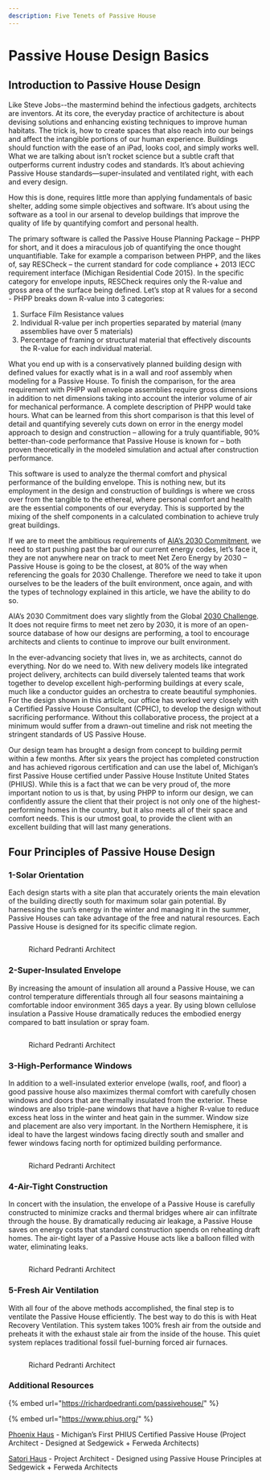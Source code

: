 ```yaml
---
description: Five Tenets of Passive House
---
```


# Passive House Design Basics

## Introduction to Passive House Design

Like Steve Jobs--the mastermind behind the infectious gadgets, architects are inventors. At its core, the everyday practice of architecture is about devising solutions and enhancing existing techniques to improve human habitats. The trick is, how to create spaces that also reach into our beings and affect the intangible portions of our human experience. Buildings should function with the ease of an iPad, looks cool, and simply works well. What we are talking about isn’t rocket science but a subtle craft that outperforms current industry codes and standards. It’s about achieving Passive House standards—super-insulated and ventilated right, with each and every design.

How this is done, requires little more than applying fundamentals of basic shelter, adding some simple objectives and software. It’s about using the software as a tool in our arsenal to develop buildings that improve the quality of life by quantifying comfort and personal health.

The primary software is called the Passive House Planning Package – PHPP for short, and it does a miraculous job of quantifying the once thought unquantifiable. Take for example a comparison between PHPP, and the likes of, say RESCheck – the current standard for code compliance + 2013 IECC requirement interface (Michigan Residential Code 2015). In the specific category for envelope inputs, RESCheck requires only the R-value and gross area of the surface being defined. Let’s stop at R values for a second - PHPP breaks down R-value into 3 categories:

1. Surface Film Resistance values
2. Individual R-value per inch properties separated by material (many assemblies have over 5 materials)
3. Percentage of framing or structural material that effectively discounts the R-value for each individual material.

What you end up with is a conservatively planned building design with defined values for exactly what is in a wall and roof assembly when modeling for a Passive House. To finish the comparison, for the area requirement with PHPP wall envelope assemblies require gross dimensions in addition to net dimensions taking into account the interior volume of air for mechanical performance. A complete description of PHPP would take hours. What can be learned from this short comparison is that this level of detail and quantifying severely cuts down on error in the energy model approach to design and construction – allowing for a truly quantifiable, 90% better-than-code performance that Passive House is known for – both proven theoretically in the modeled simulation and actual after construction performance.

This software is used to analyze the thermal comfort and physical performance of the building envelope. This is nothing new, but its employment in the design and construction of buildings is where we cross over from the tangible to the ethereal, where personal comfort and health are the essential components of our everyday. This is supported by the mixing of the shelf components in a calculated combination to achieve truly great buildings.

If we are to meet the ambitious requirements of [AIA’s 2030 Commitment](https://www.aia.org/resources/202041-the-2030-commitment), we need to start pushing past the bar of our current energy codes, let’s face it, they are not anywhere near on track to meet Net Zero Energy by 2030 – Passive House is going to be the closest, at 80% of the way when referencing the goals for 2030 Challenge. Therefore we need to take it upon ourselves to be the leaders of the built environment, once again, and with the types of technology explained in this article, we have the ability to do so.

AIA’s 2030 Commitment does vary slightly from the Global [2030 Challenge](https://architecture2030.org/2030\_challenges/2030-challenge/). It does not require firms to meet net zero by 2030, it is more of an open-source database of how our designs are performing, a tool to encourage architects and clients to continue to improve our built environment.

In the ever-advancing society that lives in, we as architects, cannot do everything. Nor do we need to. With new delivery models like integrated project delivery, architects can build diversely talented teams that work together to develop excellent high-performing buildings at every scale, much like a conductor guides an orchestra to create beautiful symphonies. For the design shown in this article, our office has worked very closely with a Certified Passive House Consultant (CPHC), to develop the design without sacrificing performance. Without this collaborative process, the project at a minimum would suffer from a drawn-out timeline and risk not meeting the stringent standards of US Passive House.

Our design team has brought a design from concept to building permit within a few months. After six years the project has completed construction and has achieved rigorous certification and can use the label of, Michigan’s first Passive House certified under Passive House Institute United States (PHIUS). While this is a fact that we can be very proud of, the more important notion to us is that, by using PHPP to inform our design, we can confidently assure the client that their project is not only one of the highest-performing homes in the country, but it also meets all of their space and comfort needs. This is our utmost goal, to provide the client with an excellent building that will last many generations.

## Four Principles of Passive House Design

### 1-Solar Orientation

Each design starts with a site plan that accurately orients the main elevation of the building directly south for maximum solar gain potential. By harnessing the sun’s energy in the winter and managing it in the summer, Passive Houses can take advantage of the free and natural resources. Each Passive House is designed for its specific climate region.

<figure><img src="https://lh5.googleusercontent.com/O0FIGKdOqt1m34i9c6i7MspASO0bQNwgoWtY_6Arlx2V-H1lSXmxH7LaTDgGLjkoZuea_SeT08m6h7tMhXU8G-sqiU2RTdjMpXSAHcC8KYh6TqapbKCzFLjUHhGbEM_TiCsXQg6psRRvo0z5lvPTsENyPMi8AEyYFsN1xEbrBojCHoclWbKTxZ4_1V2G" alt=""><figcaption><p>Richard Pedranti Architect</p></figcaption></figure>

### 2-Super-Insulated Envelope

By increasing the amount of insulation all around a Passive House, we can control temperature differentials through all four seasons maintaining a comfortable indoor environment 365 days a year. By using blown cellulose insulation a Passive House dramatically reduces the embodied energy compared to batt insulation or spray foam.

<figure><img src="https://lh4.googleusercontent.com/ZQCbPLgJKAaZt4FvjbZ4tHoUIZJD2KKDjjNHQsLsJXvsvJwYa3h50_ATVu357JaHnCT-ttMnmAr3cwYUiYUwubr-MpH_W0s5o24YZoRD8HSW2Yohvc8tK-UJfrSysYLp1y6C54WawsMLOzW-XX-pGHDnqSbtKQwLHs2AzctGMbitE5UOF_eG-KFTN-Hf" alt=""><figcaption><p>Richard Pedranti Architect</p></figcaption></figure>

### 3-High-Performance Windows

In addition to a well-insulated exterior envelope (walls, roof, and floor) a good passive house also maximizes thermal comfort with carefully chosen windows and doors that are thermally insulated from the exterior. These windows are also triple-pane windows that have a higher R-value to reduce excess heat loss in the winter and heat gain in the summer. Window size and placement are also very important. In the Northern Hemisphere, it is ideal to have the largest windows facing directly south and smaller and fewer windows facing north for optimized building performance.

<figure><img src="https://lh5.googleusercontent.com/0Y79UTcOjZzyE4FUPqVLlbg_eEvlz0nSPkVNIVA46v6SC-5jOS-Wog6v7OvR7qsYBkwu33m7tqTw1UsySnjsQpn60CWFfangVam8UhZSjDTuHMvPk8GyQODA6SUa_9IBIMTndogHv11peR1KuORQI7mcNtwQMiHk36K9sA7CkNiUFvnQMSVrgMKrQeUG" alt=""><figcaption><p>Richard Pedranti Architect</p></figcaption></figure>

### 4-Air-Tight Construction

In concert with the insulation, the envelope of a Passive House is carefully constructed to minimize cracks and thermal bridges where air can infiltrate through the house. By dramatically reducing air leakage, a Passive House saves on energy costs that standard construction spends on reheating draft homes. The air-tight layer of a Passive House acts like a balloon filled with water, eliminating leaks.

<figure><img src="https://lh5.googleusercontent.com/opKPamKvqVsX43tdozVqo2gwgXy5bxW-23_QHliQMd9PtyGF07-cguId_GRqDqzSZdIw6phh5n00p8M4ZFAdgpS_uNhtNlZ9w6CWS_C2uPYJOFt8iCAkMFlv9xkd15Q0r9hIAltJW8y4759icFguBKYFrnR_Ppr2_1qAoGsfD1vJRVQtvDmHEZspT6WW" alt=""><figcaption><p>Richard Pedranti Architect</p></figcaption></figure>

### 5-Fresh Air Ventilation

With all four of the above methods accomplished, the final step is to ventilate the Passive House efficiently. The best way to do this is with Heat Recovery Ventilation. This system takes 100% fresh air from the outside and preheats it with the exhaust stale air from the inside of the house. This quiet system replaces traditional fossil fuel-burning forced air furnaces.

<figure><img src="https://lh6.googleusercontent.com/iYArdZWrnhDjL4Kpu1KmHkZyMBrNK_1lQmFobAoVGwZuswKBeRzt7jFZ5Pg_msnoXLAkf6y9XjpHKqn7cHCyjItbwjWP1q5pqDgSmVktPOIGcUp3lraZVO25r4qKCPkT70kJCDnZ9Zt4ZhnkLp09uQprqd9Np7u9UUp1cd-TS_WTXIrmaQb_OOnyNQrx" alt=""><figcaption><p>Richard Pedranti Architect</p></figcaption></figure>

### Additional Resources

{% embed url="https://richardpedranti.com/passivehouse/" %}

{% embed url="https://www.phius.org/" %}

[Phoenix Haus](https://architectsinmichigan.com/portfolio/phoenix-haus/) - Michigan’s First PHIUS Certified Passive House (Project Architect - Designed at Sedgewick + Ferweda Architects)

[Satori Haus](https://architectsinmichigan.com/portfolio/satori-passive-house/) - Project Architect - Designed using Passive House Principles at Sedgewick + Ferweda Architects
